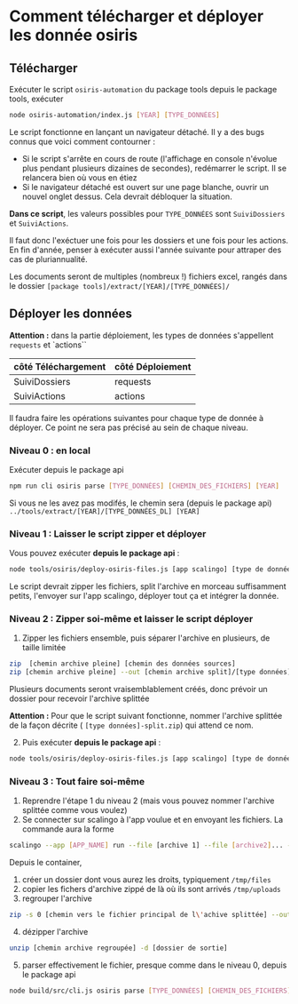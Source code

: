 # Comment télécharger et déployer les donnée osiris

## Télécharger

Exécuter le script `osiris-automation` du package tools
depuis le package tools, exécuter

```bash
node osiris-automation/index.js [YEAR] [TYPE_DONNÉES]
```

Le script fonctionne en lançant un navigateur détaché. Il y a des bugs connus que voici comment contourner :

- Si le script s'arrête en cours de route (l'affichage en console n'évolue plus pendant plusieurs dizaines de secondes),
  redémarrer le script. Il se relancera bien où vous en étiez
- Si le navigateur détaché est ouvert sur une page blanche, ouvrir un nouvel onglet dessus. Cela devrait débloquer la
  situation.

**Dans ce script**, les valeurs possibles pour `TYPE_DONNÉES` sont `SuiviDossiers` et `SuiviActions`.

Il faut donc l'exéctuer une fois pour les dossiers et une fois pour les actions. En fin d'année, penser à exécuter aussi
l'année suivante pour attraper des cas de pluriannualité.

Les documents seront de multiples (nombreux !) fichiers excel, rangés dans le dossier
`[package tools]/extract/[YEAR]/[TYPE_DONNÉES]/`

## Déployer les données

**Attention :** dans la partie déploiement, les types de données s'appellent  `requests` et `actions``

| côté Téléchargement | côté Déploiement |
|---------------------|------------------|
| SuiviDossiers       | requests         |
| SuiviActions        | actions          |

Il faudra faire les opérations suivantes pour chaque type de donnée à déployer. Ce point ne sera pas précisé au sein de
chaque niveau.

### Niveau 0 : en local

Exécuter depuis le package api

```bash
npm run cli osiris parse [TYPE_DONNÉES] [CHEMIN_DES_FICHIERS] [YEAR]
```

Si vous ne les avez pas modifés, le chemin sera (depuis le package api)
`../tools/extract/[YEAR]/[TYPE_DONNÉES_DL] [YEAR]`

### Niveau 1 : Laisser le script zipper et déployer

Vous pouvez exécuter **depuis le package api** :

```bash
node tools/osiris/deploy-osiris-files.js [app scalingo] [type de données] [chemin vers les dossier des fichiers xls] [YEAR]
```

Le script devrait zipper les fichiers, split l'archive en morceau suffisamment petits, l'envoyer sur l'app scalingo,
déployer tout ça et intégrer la donnée.

### Niveau 2 : Zipper soi-même et laisser le script déployer

1. Zipper les fichiers ensemble, puis séparer l'archive en plusieurs, de taille limitée

```bash
zip  [chemin archive pleine] [chemin des données sources]
zip [chemin archive pleine] --out [chemin archive split]/[type données]-split.zip -s 80m
```

Plusieurs documents seront vraisemblablement créés, donc prévoir un dossier pour recevoir l'archive splittée

**Attention :** Pour que le script suivant fonctionne, nommer l'archive splittée de la façon décrite (
`[type données]-split.zip`) qui attend ce nom.

2. Puis exécuter **depuis le package api** :

```bash
node tools/osiris/deploy-osiris-files.js [app scalingo] [type de données] [chemin vers les dossier des fichiers zippés] [YEAR] true
```

### Niveau 3 : Tout faire soi-même

1. Reprendre l'étape 1 du niveau 2 (mais vous pouvez nommer l'archive splittée comme vous voulez)
2. Se connecter sur scalingo à l'app voulue et en envoyant les fichiers. La commande aura la forme

```bash
scalingo --app [APP_NAME] run --file [archive 1] --file [archive2]... --size XL bash
```

Depuis le container,

1. créer un dossier dont vous aurez les droits, typiquement `/tmp/files`
2. copier les fichers d'archive zippé de là où ils sont arrivés `/tmp/uploads`
3. regrouper l'archive

```bash
zip -s 0 [chemin vers le fichier principal de l\'achive splittée] --out [chemin archive regroupée]
```

4. dézipper l'archive

```bash
unzip [chemin archive regroupée] -d [dossier de sortie]
```

5. parser effectivement le fichier, presque comme dans le niveau 0, depuis le package api

```bash
node build/src/cli.js osiris parse [TYPE_DONNÉES] [CHEMIN_DES_FICHIERS]
```
